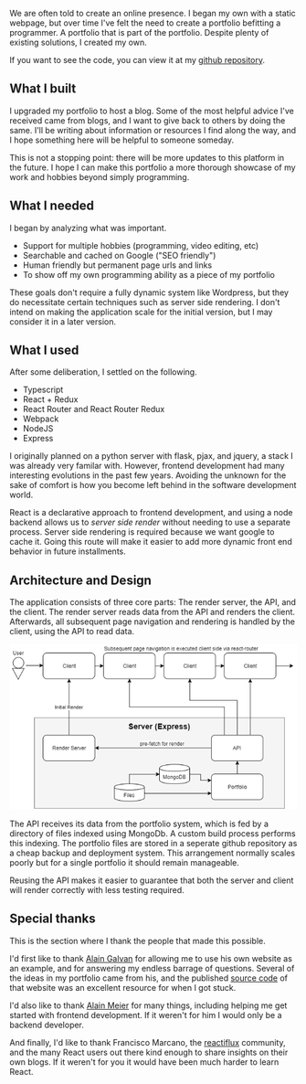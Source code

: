 We are often told to create an online presence. I began my own with a static webpage, but over time I've felt the need to create a portfolio befitting a programmer. A portfolio that is part of the portfolio. Despite plenty of existing solutions, I created my own.

If you want to see the code, you can view it at my [github repository](https://github.com/CarlosFdez/personalwebsite).


## What I built

I upgraded my portfolio to host a blog. Some of the most helpful advice I've received came from blogs, and I want to give back to others by doing the same. I'll be writing about information or resources I find along the way, and I hope something here will be helpful to someone someday.

This is not a stopping point: there will be more updates to this platform in the future. I hope I can make this portfolio a more thorough showcase of my work and hobbies beyond simply programming.


## What I needed

I began by analyzing what was important.
- Support for multiple hobbies (programming, video editing, etc)
- Searchable and cached on Google ("SEO friendly")
- Human friendly but permanent page urls and links
- To show off my own programming ability as a piece of my portfolio

These goals don't require a fully dynamic system like Wordpress, but they do necessitate certain techniques such as server side rendering. I don't intend on making the application scale for the initial version, but I may consider it in a later version.


## What I used

After some deliberation, I settled on the following.
- Typescript
- React + Redux
- React Router and React Router Redux
- Webpack
- NodeJS
- Express

I originally planned on a python server with flask, pjax, and jquery, a stack I was already very familar with. However, frontend development had many interesting evolutions in the past few years. Avoiding the unknown for the sake of comfort is how you become left behind in the software development world.

React is a declarative approach to frontend development, and using a node backend allows us to *server side render* without needing to use a separate process. Server side rendering is required because we want google to cache it. Going this route will make it easier to add more dynamic front end behavior in future installments. 


## Architecture and Design

The application consists of three core parts: The render server, the API, and the client. The render server reads data from the API and renders the client. Afterwards, all subsequent page navigation and rendering is handled by the client, using the API to read data.

![Architecture Diagram](assets/architecture.png "Architecture Diagram")

The API receives its data from the portfolio system, which is fed by a directory of files indexed using MongoDb. A custom build process performs this indexing. The portfolio files are stored in a seperate github repository as a cheap backup and deployment system. This arrangement normally scales poorly but for a single portfolio it should remain manageable.

Reusing the API makes it easier to guarantee that both the server and client will render correctly with less testing required. 


## Special thanks

This is the section where I thank the people that made this possible.

I'd first like to thank [Alain Galvan](https://alain.xyz/) for allowing me to use his own website as an example, and for answering my endless barrage of questions. Several of the ideas in my portfolio came from his, and the published [source code](https://github.com/alaingalvan/alain.xyz) of that website was an excellent resource for when I got stuck.

I'd also like to thank [Alain Meier](https://alainmeier.com/) for many things, including helping me get started with frontend development. If it weren't for him I would only be a backend developer.

And finally, I'd like to thank Francisco Marcano, the [reactiflux](https://www.reactiflux.com/) community, and the many React users out there kind enough to share insights on their own blogs. If it weren't for you it would have been much harder to learn React. 